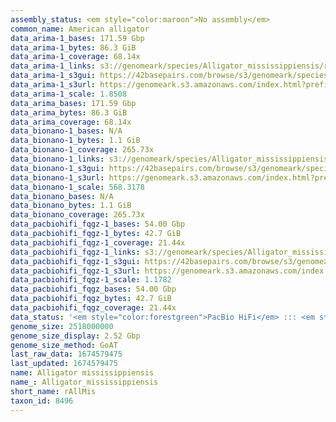 ```yaml
---
assembly_status: <em style="color:maroon">No assembly</em>
common_name: American alligator
data_arima-1_bases: 171.59 Gbp
data_arima-1_bytes: 86.3 GiB
data_arima-1_coverage: 68.14x
data_arima-1_links: s3://genomeark/species/Alligator_mississippiensis/rAllMis1/genomic_data/arima/<br>
data_arima-1_s3gui: https://42basepairs.com/browse/s3/genomeark/species/Alligator_mississippiensis/rAllMis1/genomic_data/arima/
data_arima-1_s3url: https://genomeark.s3.amazonaws.com/index.html?prefix=species/Alligator_mississippiensis/rAllMis1/genomic_data/arima/
data_arima-1_scale: 1.8508
data_arima_bases: 171.59 Gbp
data_arima_bytes: 86.3 GiB
data_arima_coverage: 68.14x
data_bionano-1_bases: N/A
data_bionano-1_bytes: 1.1 GiB
data_bionano-1_coverage: 265.73x
data_bionano-1_links: s3://genomeark/species/Alligator_mississippiensis/rAllMis1/genomic_data/bionano/<br>
data_bionano-1_s3gui: https://42basepairs.com/browse/s3/genomeark/species/Alligator_mississippiensis/rAllMis1/genomic_data/bionano/
data_bionano-1_s3url: https://genomeark.s3.amazonaws.com/index.html?prefix=species/Alligator_mississippiensis/rAllMis1/genomic_data/bionano/
data_bionano-1_scale: 568.3178
data_bionano_bases: N/A
data_bionano_bytes: 1.1 GiB
data_bionano_coverage: 265.73x
data_pacbiohifi_fqgz-1_bases: 54.00 Gbp
data_pacbiohifi_fqgz-1_bytes: 42.7 GiB
data_pacbiohifi_fqgz-1_coverage: 21.44x
data_pacbiohifi_fqgz-1_links: s3://genomeark/species/Alligator_mississippiensis/rAllMis1/genomic_data/pacbio_hifi/<br>
data_pacbiohifi_fqgz-1_s3gui: https://42basepairs.com/browse/s3/genomeark/species/Alligator_mississippiensis/rAllMis1/genomic_data/pacbio_hifi/
data_pacbiohifi_fqgz-1_s3url: https://genomeark.s3.amazonaws.com/index.html?prefix=species/Alligator_mississippiensis/rAllMis1/genomic_data/pacbio_hifi/
data_pacbiohifi_fqgz-1_scale: 1.1782
data_pacbiohifi_fqgz_bases: 54.00 Gbp
data_pacbiohifi_fqgz_bytes: 42.7 GiB
data_pacbiohifi_fqgz_coverage: 21.44x
data_status: '<em style="color:forestgreen">PacBio HiFi</em> ::: <em style="color:forestgreen">Arima</em>'
genome_size: 2518000000
genome_size_display: 2.52 Gbp
genome_size_method: GoAT
last_raw_data: 1674579475
last_updated: 1674579475
name: Alligator mississippiensis
name_: Alligator_mississippiensis
short_name: rAllMis
taxon_id: 8496
---
```

